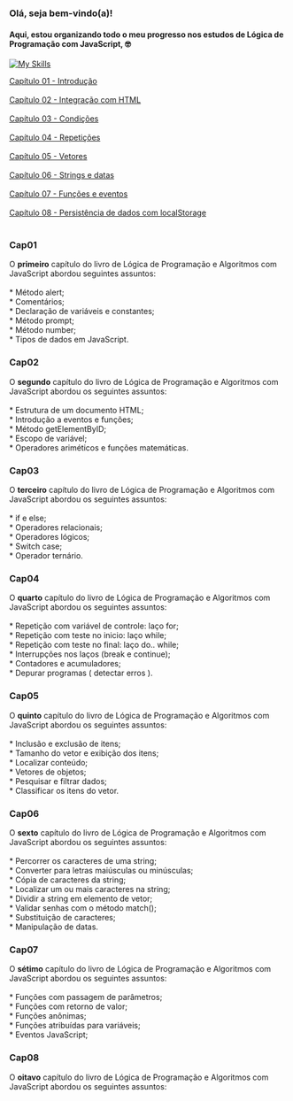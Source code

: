 ### Olá, seja bem-vindo(a)!<br/>

#### Aqui, estou organizando todo o meu progresso nos estudos de Lógica de Programação com JavaScript, 🤓
[![My Skills](https://skillicons.dev/icons?i=js)](https://skillicons.dev)

<p>
  <a href="#Cap01">Capítulo 01 - Introdução</a><br><br>
  <a href="#Cap02">Capítulo 02 - Integração com HTML</a><br><br>
  <a href="#Cap03">Capítulo 03 - Condições</a><br><br>
  <a href="#Cap04">Capítulo 04 - Repetições</a><br><br>
  <a href="#Cap05">Capítulo 05 - Vetores</a><br><br>
  <a href="#Cap06">Capítulo 06 - Strings e datas</a><br><br>
  <a href="#Cap07">Capítulo 07 - Funções e eventos</a><br><br>
  <a href="#Cap07">Capítulo 08 - Persistência de dados com localStorage</a><br><br>
</p>

### Cap01
<p>O <b>primeiro</b> capítulo do livro de Lógica de Programação e Algoritmos com JavaScript abordou seguintes assuntos:<br><br>
  * Método alert;<br>
  * Comentários;<br>
  * Declaração de variáveis e constantes;<br>
  * Método prompt;<br>
  * Método number;<br>
  * Tipos de dados em JavaScript.<br>
</p>

### Cap02
<p>O <b>segundo</b> capítulo do livro de Lógica de Programação e Algoritmos com JavaScript abordou os seguintes assuntos:<br><br>
  * Estrutura de um documento HTML;<br>
  * Introdução a eventos e funções;<br>
  * Método getElementByID;<br>
  * Escopo de variável;<br>
  * Operadores ariméticos e funções matemáticas.<br>

  
### Cap03
<p>O <b>terceiro</b> capítulo do livro de Lógica de Programação e Algoritmos com JavaScript abordou os seguintes assuntos:<br><br>
* if e else;<br>
* Operadores relacionais;<br>
* Operadores lógicos;<br>
* Switch case;<br>
* Operador ternário.<br>

### Cap04
<p>O <b>quarto</b> capítulo do livro de Lógica de Programação e Algoritmos com JavaScript abordou os seguintes assuntos:<br><br>
* Repetição com variável de controle: laço for;<br>
* Repetição com teste no inicio: laço while;<br>
* Repetição com teste no final: laço do.. while;<br>
* Interrupções nos laços (break e continue);<br>
* Contadores e acumuladores;<br>
* Depurar programas ( detectar erros ).<br>

### Cap05
<p>O <b>quinto</b> capítulo do livro de Lógica de Programação e Algoritmos com JavaScript abordou os seguintes assuntos:<br><br>
* Inclusão e exclusão de itens;<br>
* Tamanho do vetor e exibição dos itens;<br>
* Localizar conteúdo;<br>
* Vetores de objetos;<br>
* Pesquisar e filtrar dados;<br>
* Classificar os itens do vetor.<br>

### Cap06
<p>O <b>sexto</b> capítulo do livro de Lógica de Programação e Algoritmos com JavaScript abordou os seguintes assuntos:<br><br>
* Percorrer os caracteres de uma string;<br>
* Converter para letras maiúsculas ou minúsculas;<br>
* Cópia de caracteres da string;<br>
* Localizar um ou mais caracteres na string;<br>
* Dividir a string em elemento de vetor;<br>
* Validar senhas com o método match();<br>
* Substituição de caracteres;<br>
* Manipulação de datas.

### Cap07
<p>O <b>sétimo</b> capítulo do livro de Lógica de Programação e Algoritmos com JavaScript abordou os seguintes assuntos:<br><br>
* Funções com passagem de parâmetros;<br>
* Funções com retorno de valor;<br>
* Funções anônimas;<br>
* Funções atribuídas para variáveis;<br>
* Eventos JavaScript;

### Cap08
<p>O <b>oitavo</b> capítulo do livro de Lógica de Programação e Algoritmos com JavaScript abordou os seguintes assuntos:<br><br>
